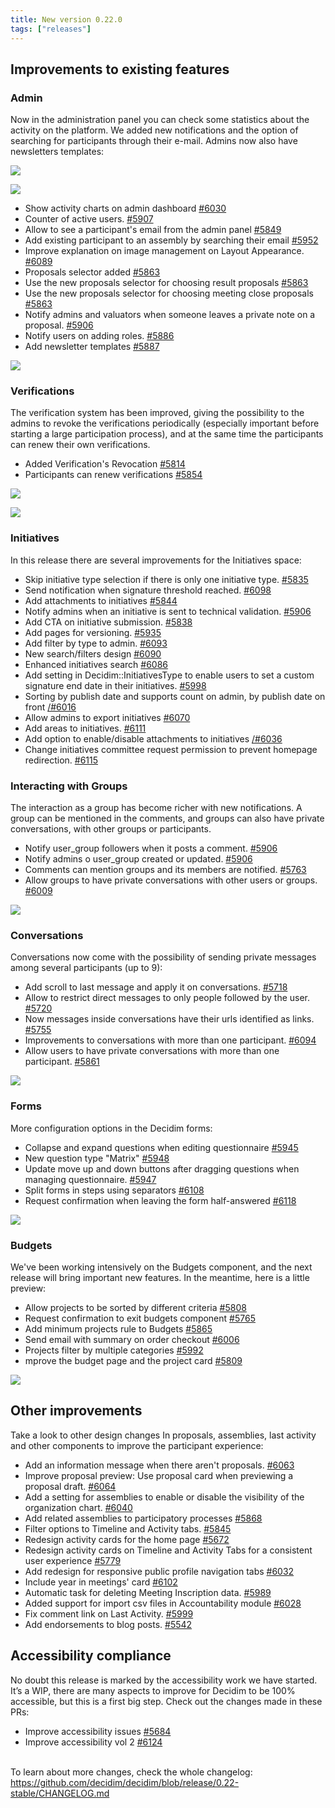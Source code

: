 ```yaml
---
title: New version 0.22.0
tags: ["releases"]
---
```

## Improvements to existing features

### Admin

Now in the administration panel you can check some statistics about the activity on the platform. We added new notifications and the option of searching for participants through their e-mail. Admins now also have newsletters templates:

![](https://lh3.googleusercontent.com/iOwBXgMoJIt6CqyySgWR9yA1rWNHVJpDsq2FR80J66H0o1thVSFP5kiCqgPB0753GMAHIEcPWopvHZ3y4S0c9214XGhDKiFxlp2b1hQQC8vCPop7Ufutiu0L5RhhmnOkj_g_fSsD)

![](https://lh6.googleusercontent.com/jlI4TUJD4ffn98OsuXLOIkfbh0kyCbeU7IxbEL4-LFtLo_-ydwULvtDaBFSmWmwjT5NM4gpbFkiScVcA69BnVmRMPOp_IhPXQY8OGu4icSnvGxrHwDs5UCjHOAaoSgPGXn0MPGiG)

* Show activity charts on admin dashboard [\#6030](https://github.com/decidim/decidim/pull/6030)
* Counter of active users. [\#5907](https://github.com/decidim/decidim/pull/5907)
* Allow to see a participant's email from the admin panel [\#5849](https://github.com/decidim/decidim/pull/5849)
* Add existing participant to an assembly by searching their email [\#5952](https://github.com/decidim/decidim/pull/5952)
* Improve explanation on image management on Layout Appearance. [\#6089](https://github.com/decidim/decidim/pull/6089)
* Proposals selector added [\#5863](https://github.com/decidim/decidim/pull/5863)
* Use the new proposals selector for choosing result proposals [\#5863](https://github.com/decidim/decidim/pull/5863)
* Use the new proposals selector for choosing meeting close proposals [\#5863](https://github.com/decidim/decidim/pull/5863)
* Notify admins and valuators when someone leaves a private note on a proposal. [\#5906](https://github.com/decidim/decidim/pull/5906)
* Notify users on adding roles. [\#5886](https://github.com/decidim/decidim/pull/5886)
* Add newsletter templates [\#5887](https://github.com/decidim/decidim/pull/5887)

![](https://lh6.googleusercontent.com/kSkESxjELPypIGLTEGVSBwSNbU1xLMxPceig8ctSniyRMIPEJavx38mT-auB1TlOKpjmMmDAYSmAD-Dyu8D0bwRTLzR6VlMGVIZcuQ0c15aVuWhp3t5HjetdbDEjypN1KuAw4SId)

### Verifications

The verification system has been improved, giving the possibility to the admins to revoke the verifications periodically (especially important before starting a large participation process), and at the same time the participants can renew their own verifications.

* Added Verification's Revocation [\#5814](https://github.com/decidim/decidim/pull/5814)
* Participants can renew verifications [\#5854](https://github.com/decidim/decidim/pull/5854)

![](https://lh5.googleusercontent.com/CA44C49RXGcNYc-Ib9UEC6DSdai-Sy97LrcyTZtTHgUS2dQ38uwmAmry_w5hagxqsQv27AECZCCX2zr5QtRAEcIOs8ctvw8_LxmFAKD9wSReTRw1gBtRKDoqJSkIKVmtj67cEbAQ)

![](https://lh4.googleusercontent.com/Q7St9gBUle3WBu30TwNSjCGtwcgtYsd2wbKX-aV7jGWZdLF0WUEPoZijCLXN9BBrQFuGfyEIi6MBN-fDkmx5IAFXCXnkDxiVnxX2H6SFeznFXmIZhqSPlHamf4xTtz0G8eTrJDcG)

### Initiatives

In this release there are several improvements for the Initiatives space:

* Skip initiative type selection if there is only one initiative type. [\#5835](https://github.com/decidim/decidim/pull/5835)
* Send notification when signature threshold reached. [\#6098](https://github.com/decidim/decidim/pull/6098)
* Add attachments to initiatives [\#5844](https://github.com/decidim/decidim/pull/5844)
* Notify admins when an initiative is sent to technical validation. [\#5906](https://github.com/decidim/decidim/pull/5906)
* Add CTA on initiative submission. [\#5838](https://github.com/decidim/decidim/pull/5838)
* Add pages for versioning. [\#5935](https://github.com/decidim/decidim/pull/5935)
* Add filter by type to admin. [\#6093](https://github.com/decidim/decidim/pull/6093)
* New search/filters design [\#6090](https://github.com/decidim/decidim/pull/6090)
* Enhanced initiatives search [\#6086](https://github.com/decidim/decidim/pull/6086)
* Add setting in Decidim::InitiativesType to enable users to set a custom signature end date in their initiatives. [\#5998](https://github.com/decidim/decidim/pull/5998)
* Sorting by publish date and supports count on admin, by publish date on front [/#6016](https://github.com/decidim/decidim/pull/6016)
* Allow admins to export initiatives [\#6070](https://github.com/decidim/decidim/pull/6070)
* Add areas to initiatives. [\#6111](https://github.com/decidim/decidim/pull/6111)
* Add option to enable/disable attachments to initiatives [/#6036](https://github.com/decidim/decidim/pull/6036)
* Change initiatives committee request permission to prevent homepage redirection. [\#6115](https://github.com/decidim/decidim/pull/6115)

### Interacting with Groups

The interaction as a group has become richer with new notifications. A group can be mentioned in the comments, and groups can also have private conversations, with other groups or participants.

* Notify user_group followers when it posts a comment. [\#5906](https://github.com/decidim/decidim/pull/5906)
* Notify admins o user_group created or updated. [\#5906](https://github.com/decidim/decidim/pull/5906)
* Comments can mention groups and its members are notified. [\#5763](https://github.com/decidim/decidim/pull/5763)
* Allow groups to have private conversations with other users or groups. [\#6009](https://github.com/decidim/decidim/pull/6009)

![](https://lh3.googleusercontent.com/H97zofZtB-Z588Xs6_D6SmVnGlYGPbOHBUgTQnvVX0k5AWXbOoy6Ov1dqNlDrkJfcKlj2RSZoluEtqtNQRj9Ucj5Zxc5xpl2jpoVwTWtzubGLoscIrTAjm5no5cLfrQRsYuQsVHV)

### Conversations

Conversations now come with the possibility of sending private messages among several participants (up to 9):

* Add scroll to last message and apply it on conversations. [\#5718](https://github.com/decidim/decidim/pull/5718)
* Allow to restrict direct messages to only people followed by the user. [\#5720](https://github.com/decidim/decidim/pull/5720)
* Now messages inside conversations have their urls identified as links. [\#5755](https://github.com/decidim/decidim/pull/5755)
* Improvements to conversations with more than one participant. [\#6094](https://github.com/decidim/decidim/pull/6094)
* Allow users to have private conversations with more than one participant. [\#5861](https://github.com/decidim/decidim/pull/5861)

![](https://lh5.googleusercontent.com/R5KTYLqrwE8ynPebtouNF0aQYSIJN3Qy3tpr00Vi0shP_avrZO65dVddtguNEbp_dysoB5J6DwffL3ij66tJ4sB1qILeJwPCISGRoR7DCCvqCc5qeFNGSW_iB_oo7HEhkF-jABPy)

### Forms

More configuration options in the Decidim forms:

* Collapse and expand questions when editing questionnaire [\#5945](https://github.com/decidim/decidim/pull/5945)
* New question type "Matrix" [\#5948](https://github.com/decidim/decidim/pull/5948)
* Update move up and down buttons after dragging questions when managing questionnaire. [\#5947](https://github.com/decidim/decidim/pull/5947)
* Split forms in steps using separators [\#6108](https://github.com/decidim/decidim/pull/6108)
* Request confirmation when leaving the form half-answered [\#6118](https://github.com/decidim/decidim/pull/6118)

![](https://lh3.googleusercontent.com/hnfW3eiZgJVa2WX92jXaCActlXbDx1aOV6Txu1pgG2E_me29a9YYSFJIlbchNHPF7uG60W-1Diuax5ockuDymV7oF0xUyg5G7S9mvuzLoVVzLLvY4NzW9oaPatJWKS6rKWEbXAJz)

### Budgets

We've been working intensively on the Budgets component, and the next release will bring important new features. In the meantime, here is a little preview:

* Allow projects to be sorted by different criteria [\#5808](https://github.com/decidim/decidim/pull/5808)
* Request confirmation to exit budgets component [\#5765](https://github.com/decidim/decidim/pull/5765)
* Add minimum projects rule to Budgets [\#5865](https://github.com/decidim/decidim/pull/5865)
* Send email with summary on order checkout [\#6006](https://github.com/decidim/decidim/pull/6006)
* Projects filter by multiple categories [\#5992](https://github.com/decidim/decidim/pull/5992)
* mprove the budget page and the project card [\#5809](https://github.com/decidim/decidim/pull/5809)

![](https://lh4.googleusercontent.com/0NCL4Y7EApGIpdJUb_GWmmO_PJqh1uOY-1hqtL89TlBOK7i_JfTm74Dd1B0wcD9bjHoHuo10s3OVKxIGVyBwj9A9VJ51h6UOETf7xnWFBbQMh8_s4RwuD_UoRdZCsT66rUCfVFln)

## Other improvements

Take a look to other design changes In proposals, assemblies, last activity and other components to improve the participant experience:

* Add an information message when there aren't proposals. [\#6063](https://github.com/decidim/decidim/pull/6063)
* Improve proposal preview: Use proposal card when previewing a proposal draft. [\#6064](https://github.com/decidim/decidim/pull/6064)
* Add a setting for assemblies to enable or disable the visibility of the organization chart. [\#6040](https://github.com/decidim/decidim/pull/6040)
* Add related assemblies to participatory processes [\#5868](https://github.com/decidim/decidim/pull/5868)
* Filter options to Timeline and Activity tabs. [\#5845](https://github.com/decidim/decidim/pull/5845)
* Redesign activity cards for the home page [\#5672](https://github.com/decidim/decidim/pull/5672)
* Redesign activity cards on Timeline and Activity Tabs for a consistent user experience [\#5779](https://github.com/decidim/decidim/issues/5779)
* Add redesign for responsive public profile navigation tabs [\#6032](https://github.com/decidim/decidim/pull/6032)
* Include year in meetings' card [\#6102](https://github.com/decidim/decidim/pull/6102)
* Automatic task for deleting Meeting Inscription data. [\#5989](https://github.com/decidim/decidim/pull/5989)
* Added support for import csv files in Accountability module [\#6028](https://github.com/decidim/decidim/pull/6028)
* Fix comment link on Last Activity. [\#5999](https://github.com/decidim/decidim/pull/5999)
* Add endorsements to blog posts. [\#5542](https://github.com/decidim/decidim/pull/5542)

## Accessibility compliance

No doubt this release is marked by the accessibility work we have started. It’s a WIP, there are many aspects to improve for Decidim to be 100% accessible, but this is a first big step. Check out the changes made in these PRs:

* Improve accessibility issues [\#5684](https://github.com/decidim/decidim/pull/5684)
* Improve accessibility vol 2 [\#6124](https://github.com/decidim/decidim/pull/6124)

\
To learn about more changes, check the whole changelog: <https://github.com/decidim/decidim/blob/release/0.22-stable/CHANGELOG.md>